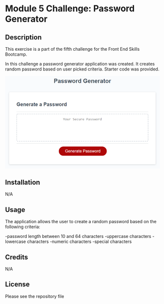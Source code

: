 # Module 5 Challenge: Password Generator

## Description

This exercise is a part of the fifth challenge for the Front End Skills Bootcamp.
 
In this challenge a password generator application was created. It creates random password based on user picked criteria. Starter code was provided. 

![password generator demo](./assets/05-javascript-challenge-demo.png)

## Installation 

N/A

## Usage

The application allows the user to create a random password based on the following criteria:

-password length between 10 and 64 characters
-uppercase characters
-lowercase characters
-numeric characters
-special characters  

## Credits

N/A

## License

Please see the repository file
